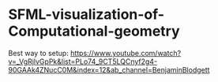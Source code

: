 # SFML-visualization-of-Computational-geometry

Best way to setup: https://www.youtube.com/watch?v=_VgRjlvGpPk&list=PLo74_9CT5LQCnyf2g4-90GAAk4ZNucC0M&index=12&ab_channel=BenjaminBlodgett
